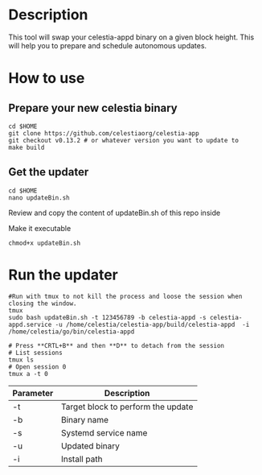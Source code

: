 # Description

This tool will swap your celestia-appd binary on a given block height. This will help you to prepare and schedule autonomous updates.

# How to use

## Prepare your new celestia binary

```
cd $HOME
git clone https://github.com/celestiaorg/celestia-app
git checkout v0.13.2 # or whatever version you want to update to
make build
```

## Get the updater
```
cd $HOME
nano updateBin.sh
```
Review and copy the content of updateBin.sh of this repo inside

Make it executable
```
chmod+x updateBin.sh
```

# Run the updater

```
#Run with tmux to not kill the process and loose the session when closing the window.
tmux
sudo bash updateBin.sh -t 123456789 -b celestia-appd -s celestia-appd.service -u /home/celestia/celestia-app/build/celestia-appd  -i /home/celestia/go/bin/celestia-appd

# Press **CRTL+B** and then **D** to detach from the session
# List sessions
tmux ls
# Open session 0
tmux a -t 0 
```

|  Parameter | Description  
|---|---|
|  -t | Target block to perform the update  |
|  -b | Binary name  |
|  -s | Systemd service name |
|  -u | Updated binary  |
|  -i | Install path  |